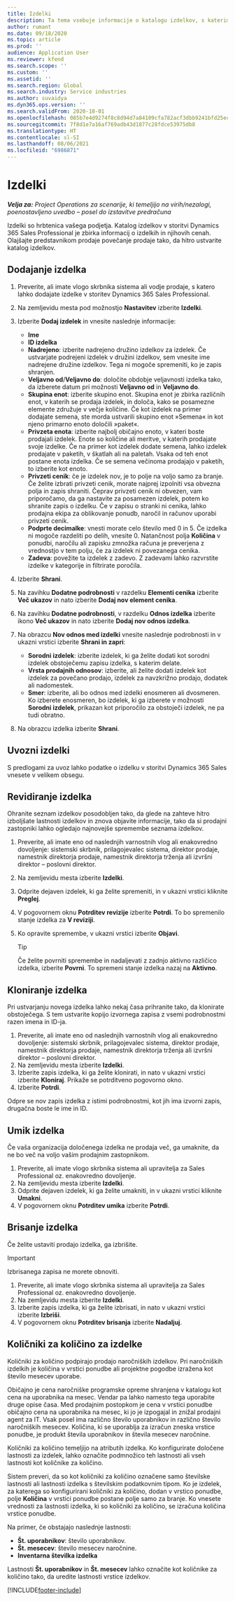 ```yaml
---
title: Izdelki
description: Ta tema vsebuje informacije o katalogu izdelkov, s katerimi lahko strankam posredujete informacije o izdelkih in cenah, ki jih ponuja vaša organizacija.
author: rumant
ms.date: 09/18/2020
ms.topic: article
ms.prod: ''
audience: Application User
ms.reviewer: kfend
ms.search.scope: ''
ms.custom: ''
ms.assetid: ''
ms.search.region: Global
ms.search.industry: Service industries
ms.author: suvaidya
ms.dyn365.ops.version: ''
ms.search.validFrom: 2020-10-01
ms.openlocfilehash: 085b7e4d9274f8c8d94d7a84109cfa782acf3dbb9241bfd25ecb8c2f329e1bb8
ms.sourcegitcommit: 7f8d1e7a16af769adb43d1877c28fdce53975db8
ms.translationtype: HT
ms.contentlocale: sl-SI
ms.lasthandoff: 08/06/2021
ms.locfileid: "6986871"
---
```

# <a name="products"></a>Izdelki

_**Velja za:** Project Operations za scenarije, ki temeljijo na virih/nezalogi, poenostavljeno uvedbo – posel do izstavitve predračuna_

Izdelki so hrbtenica vašega podjetja. Katalog izdelkov v storitvi Dynamics 365 Sales Professional je zbirka informacij o izdelkih in njihovih cenah. Olajšajte predstavnikom prodaje povečanje prodaje tako, da hitro ustvarite katalog izdelkov.

## <a name="add-a-product"></a>Dodajanje izdelka

1.  Preverite, ali imate vlogo skrbnika sistema ali vodje prodaje, s katero lahko dodajate izdelke v storitev Dynamics 365 Sales Professional.
2.  Na zemljevidu mesta pod možnostjo **Nastavitev** izberite **Izdelki**.
3.  Izberite **Dodaj izdelek** in vnesite naslednje informacije:

    -  **Ime**
    -  **ID izdelka**
    -  **Nadrejeno**: izberite nadrejeno družino izdelkov za izdelek. Če ustvarjate podrejeni izdelek v družini izdelkov, sem vnesite ime nadrejene družine izdelkov. Tega ni mogoče spremeniti, ko je zapis shranjen.
    -  **Veljavno od**/**Veljavno do**: določite obdobje veljavnosti izdelka tako, da izberete datum pri možnosti **Veljavno od** in **Veljavno do**.
    -  **Skupina enot**: izberite skupino enot. Skupina enot je zbirka različnih enot, v katerih se prodaja izdelek, in določa, kako se posamezne elemente združuje v večje količine. Če kot izdelek na primer dodajate semena, ste morda ustvarili skupino enot »Semena« in kot njeno primarno enoto določili »paket«.
    -  **Privzeta enota**: izberite najbolj običajno enoto, v kateri boste prodajali izdelek. Enote so količine ali meritve, v katerih prodajate svoje izdelke. Če na primer kot izdelek dodate semena, lahko izdelek prodajate v paketih, v škatlah ali na paletah. Vsaka od teh enot postane enota izdelka. Če se semena večinoma prodajajo v paketih, to izberite kot enoto.
    -  **Privzeti cenik**: če je izdelek nov, je to polje na voljo samo za branje. Če želite izbrati privzeti cenik, morate najprej izpolniti vsa obvezna polja in zapis shraniti. Čeprav privzeti cenik ni obvezen, vam priporočamo, da ga nastavite za posamezen izdelek, potem ko shranite zapis o izdelku. Če v zapisu o stranki ni cenika, lahko prodajna ekipa za oblikovanje ponudb, naročil in računov uporabi privzeti cenik.
    -  **Podprte decimalke**: vnesti morate celo število med 0 in 5. Če izdelka ni mogoče razdeliti po delih, vnesite 0. Natančnost polja **Količina** v ponudbi, naročilu ali zapisku zmnožka računa je preverjena z vrednostjo v tem polju, če za izdelek ni povezanega cenika.
    -  **Zadeva**: povežite ta izdelek z zadevo. Z zadevami lahko razvrstite izdelke v kategorije in filtrirate poročila.

4.  Izberite **Shrani**.
5.  Na zavihku **Dodatne podrobnosti** v razdelku **Elementi cenika** izberite **Več ukazov** in nato izberite **Dodaj nov element cenika**.
7.  Na zavihku **Dodatne podrobnosti**, v razdelku **Odnos izdelka** izberite ikono **Več ukazov** in nato izberite **Dodaj nov odnos izdelka**.
8.  Na obrazcu **Nov odnos med izdelki** vnesite naslednje podrobnosti in v ukazni vrstici izberite **Shrani in zapri**:

    -   **Sorodni izdelek**: izberite izdelek, ki ga želite dodati kot sorodni izdelek obstoječemu zapisu izdelka, s katerim delate.
    -   **Vrsta prodajnih odnosov**: izberite, ali želite dodati izdelek kot izdelek za povečano prodajo, izdelek za navzkrižno prodajo, dodatek ali nadomestek.
    -   **Smer**: izberite, ali bo odnos med izdelki enosmeren ali dvosmeren. Ko izberete enosmeren, bo izdelek, ki ga izberete v možnosti **Sorodni izdelek**, prikazan kot priporočilo za obstoječi izdelek, ne pa tudi obratno.

9.  Na obrazcu izdelka izberite **Shrani**.

## <a name="import-products"></a>Uvozni izdelki

S predlogami za uvoz lahko podatke o izdelku v storitvi Dynamics 365 Sales vnesete v velikem obsegu.

## <a name="revise-a-product"></a>Revidiranje izdelka

Ohranite seznam izdelkov posodobljen tako, da glede na zahteve hitro izboljšate lastnosti izdelkov in znova objavite informacije, tako da si prodajni zastopniki lahko ogledajo najnovejše spremembe seznama izdelkov.

1.  Preverite, ali imate eno od naslednjih varnostnih vlog ali enakovredno dovoljenje: sistemski skrbnik, prilagojevalec sistema, direktor prodaje, namestnik direktorja prodaje, namestnik direktorja trženja ali izvršni direktor – poslovni direktor.
2.  Na zemljevidu mesta izberite **Izdelki**.
3.  Odprite dejaven izdelek, ki ga želite spremeniti, in v ukazni vrstici kliknite **Preglej**.
4.  V pogovornem oknu **Potrditev revizije** izberite **Potrdi**. To bo spremenilo stanje izdelka za **V reviziji**.
5.  Ko opravite spremembe, v ukazni vrstici izberite **Objavi**.

    > [!TIP]
    > Če želite povrniti spremembe in nadaljevati z zadnjo aktivno različico izdelka, izberite **Povrni**. To spremeni stanje izdelka nazaj na **Aktivno**.

## <a name="clone-a-product"></a>Kloniranje izdelka 

Pri ustvarjanju novega izdelka lahko nekaj časa prihranite tako, da klonirate obstoječega. S tem ustvarite kopijo izvornega zapisa z vsemi podrobnostmi razen imena in ID-ja.

1.  Preverite, ali imate eno od naslednjih varnostnih vlog ali enakovredno dovoljenje: sistemski skrbnik, prilagojevalec sistema, direktor prodaje, namestnik direktorja prodaje, namestnik direktorja trženja ali izvršni direktor – poslovni direktor.
2.  Na zemljevidu mesta izberite **Izdelki**.
3.  Izberite zapis izdelka, ki ga želite klonirati, in nato v ukazni vrstici izberite **Kloniraj**. Prikaže se potrditveno pogovorno okno.
4.  Izberite **Potrdi**.

Odpre se nov zapis izdelka z istimi podrobnostmi, kot jih ima izvorni zapis, drugačna boste le ime in ID.

## <a name="retire-a-product"></a>Umik izdelka 

Če vaša organizacija določenega izdelka ne prodaja več, ga umaknite, da ne bo več na voljo vašim prodajnim zastopnikom.

1.  Preverite, ali imate vlogo skrbnika sistema ali upravitelja za Sales Professional oz. enakovredno dovoljenje.
2.  Na zemljevidu mesta izberite **Izdelki**.
3.  Odprite dejaven izdelek, ki ga želite umakniti, in v ukazni vrstici kliknite **Umakni**.
4.  V pogovornem oknu **Potrditev umika** izberite **Potrdi**.


## <a name="delete-a-product"></a>Brisanje izdelka

Če želite ustaviti prodajo izdelka, ga izbrišite.

> [!IMPORTANT]
> Izbrisanega zapisa ne morete obnoviti.

1.  Preverite, ali imate vlogo skrbnika sistema ali upravitelja za Sales Professional oz. enakovredno dovoljenje.
2.  Na zemljevidu mesta izberite **Izdelki**.
3.  Izberite zapis izdelka, ki ga želite izbrisati, in nato v ukazni vrstici izberite **Izbriši**.
4.  V pogovornem oknu **Potrditev brisanja** izberite **Nadaljuj**.
 
 ## <a name="quantity-factors-for-products"></a>Količniki za količino za izdelke

Količniki za količino podpirajo prodajo naročniških izdelkov. Pri naročniških izdelkih je količina v vrstici ponudbe ali projektne pogodbe izražena kot število mesecev uporabe.

Običajno je cena naročniške programske opreme shranjena v katalogu kot cena na uporabnika na mesec. Vendar pa lahko namesto tega uporabite druge opise časa. Med prodajnim postopkom je cena v vrstici ponudbe običajno cena na uporabnika na mesec, ki jo je izpogajal in znižal prodajni agent za IT. Vsak posel ima različno število uporabnikov in različno število naročniških mesecev. Količina, ki se uporablja za izračun zneska vrstice ponudbe, je produkt števila uporabnikov in števila mesecev naročnine.

Količniki za količino temeljijo na atributih izdelka. Ko konfigurirate določene lastnosti za izdelek, lahko označite podmnožico teh lastnosti ali vseh lastnosti kot količnike za količino.

Sistem preveri, da so kot količniki za količino označene samo številske lastnosti ali lastnosti izdelka s številskim podatkovnim tipom. Ko je izdelek, za katerega so konfigurirani količniki za količino, dodan v vrstico ponudbe, polje **Količina** v vrstici ponudbe postane polje samo za branje. Ko vnesete vrednosti za lastnosti izdelka, ki so količniki za količino, se izračuna količina vrstice ponudbe.

Na primer, če obstajajo naslednje lastnosti: 

- **Št. uporabnikov**: število uporabnikov. 
- **Št. mesecev**: število mesecev naročnine.
- **Inventarna številka izdelka** 

Lastnosti **Št. uporabnikov** in **Št. mesecev** lahko označite kot količnike za količino tako, da uredite lastnosti vrstice izdelkov. 


[!INCLUDE[footer-include](../includes/footer-banner.md)]
